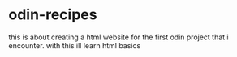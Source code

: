 # odin-recipes
this is about creating a html website for the first odin project that i encounter.
with this ill learn html basics
